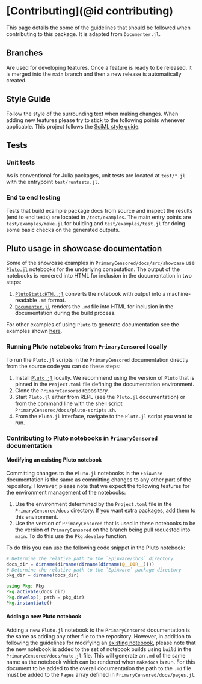 # [Contributing](@id contributing)

This page details the some of the guidelines that should be followed when contributing to this package. It is adapted from `Documenter.jl`.

## Branches

Are used for developing features. Once a feature is ready to be released, it is merged into the `main` branch and then a new release is automatically created.

## Style Guide

Follow the style of the surrounding text when making changes. When adding new features please try to stick to the following points whenever applicable. This project follows the
[SciML style guide](https://github.com/SciML/SciMLStyle).

## Tests

### Unit tests

As is conventional for Julia packages, unit tests are located at `test/*.jl` with the entrypoint
`test/runtests.jl`.

### End to end testing

Tests that build example package docs from source and inspect the results (end to end tests) are
located in `/test/examples`. The main entry points are `test/examples/make.jl` for building and
`test/examples/test.jl` for doing some basic checks on the generated outputs.

## Pluto usage in showcase documentation

Some of the showcase examples in `PrimaryCensored/docs/src/showcase` use [`Pluto.jl`](https://plutojl.org/) notebooks for the underlying computation. The output of the notebooks is rendered into HTML for inclusion in the documentation in two steps:
1. [`PlutoStaticHTML.jl`](https://github.com/rikhuijzer/PlutoStaticHTML.jl) converts the notebook with output into a machine-readable `.md` format.
2. [`Documenter.jl`](https://github.com/JuliaDocs/Documenter.jl) renders the `.md` file into HTML for inclusion in the documentation during the build process.

For other examples of using `Pluto` to generate documentation see the examples shown [here](https://plutostatichtml.huijzer.xyz/stable/#Documenter.jl).

### Running Pluto notebooks from `PrimaryCensored` locally

To run the `Pluto.jl` scripts in the `PrimaryCensored` documentation directly from the source code you can do these steps:

1. Install [`Pluto.jl`](https://plutojl.org/) locally. We recommend using the version of `Pluto` that is pinned in the `Project.toml` file defining the documentation environment.
2. Clone the `PrimaryCensored` repository.
3. Start `Pluto.jl` either from REPL (see the `Pluto.jl` documentation) or from the command line with the shell script `PrimaryCensored/docs/pluto-scripts.sh`.
4. From the `Pluto.jl` interface, navigate to the `Pluto.jl` script you want to run.

### Contributing to Pluto notebooks in `PrimaryCensored` documentation

#### Modifying an existing Pluto notebook
Committing changes to the `Pluto.jl` notebooks in the `EpiAware` documentation is the same as committing changes to any other part of the repository. However, please note that we expect the following features for the environment management of the notebooks:

1. Use the environment determined by the `Project.toml` file in the `PrimaryCensored/docs` directory. If you want extra packages, add them to this environment.
2. Use the version of `PrimaryCensored` that is used in these notebooks to be the version of `PrimaryCensored` on the branch being pull requested into `main`. To do this use the `Pkg.develop` function.

To do this you can use the following code snippet in the Pluto notebook:

```julia
# Determine the relative path to the `EpiAware/docs` directory
docs_dir = dirname(dirname(dirname(dirname(@__DIR__))))
# Determine the relative path to the `EpiAware` package directory
pkg_dir = dirname(docs_dir)

using Pkg: Pkg
Pkg.activate(docs_dir)
Pkg.develop(; path = pkg_dir)
Pkg.instantiate()
```

#### Adding a new Pluto notebook
Adding a new `Pluto.jl` notebook to the `PrimaryCensored` documentation is the same as adding any other file to the repository. However, in addition to following the guidelines for modifying an [existing notebook](#modifying-an-existing-pluto-notebook), please note that the new notebook is added to the set of notebook builds using `build` in the `PrimaryCensored/docs/make.jl` file. This will generate an `.md` of the same name as the notebook which can be rendered when `makedocs` is run. For this document to be added to the overall documentation the path to the `.md` file must be added to the `Pages` array defined in `PrimaryCensored/docs/pages.jl`.
